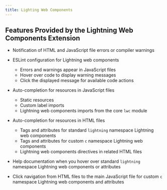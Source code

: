 ```yaml
---
title: Lighting Web Components
---
```


## Features Provided by the Lightning Web Components Extension

- Notification of HTML and JavaScript file errors or compiler warnings

- ESLint configuration for Lightning web components
  - Errors and warnings appear in JavaScript files
  - Hover over code to display warning messages
  - Click the displayed message for available code actions

- Auto-completion for resources in JavaScript files
  - Static resources
  - Custom label imports
  - Lightning web components imports from the core `lwc` module

- Auto-completion for resources in HTML files
  - Tags and attributes for standard `lightning` namespace Lightning web components
  - Tags and attributes for custom `c` namespace Lightning web components
  - Lightning web components directives in related HTML files

- Help documentation when you hover over standard `lightning` namespace Lightning web components or attributes

- Click navigation from HTML files to the main JavaScript file for custom `c` namespace Lightning web components and attributes
